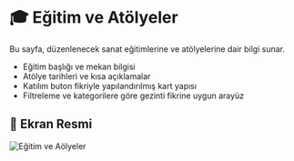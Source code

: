 # 🎓 Eğitim ve Atölyeler

Bu sayfa, düzenlenecek sanat eğitimlerine ve atölyelerine dair bilgi sunar.

- Eğitim başlığı ve mekan bilgisi
- Atölye tarihleri ve kısa açıklamalar
- Katılım buton fikriyle yapılandırılmış kart yapısı
- Filtreleme ve kategorilere göre gezinti fikrine uygun arayüz


## 📸 Ekran Resmi
![Eğitim ve Aölyeler](https://github.com/user-attachments/assets/a9f3d069-0360-4c90-80c7-34797d85d875)
